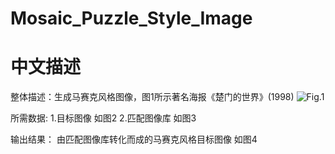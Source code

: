 # Mosaic_Puzzle_Style_Image

# 中文描述
整体描述：生成马赛克风格图像，图1所示著名海报《楚门的世界》(1998)
![Fig.1](https://user-images.githubusercontent.com/51181927/168855980-a8016d90-de20-490f-adf9-aebca3d2fbee.jpeg)

所需数据:
1.目标图像 如图2
2.匹配图像库 如图3


输出结果：
由匹配图像库转化而成的马赛克风格目标图像 如图4
